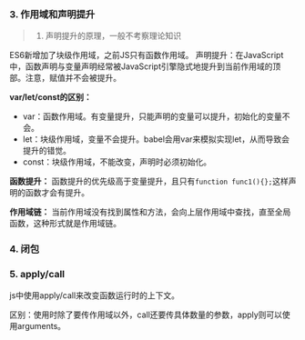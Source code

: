 ### 3. 作用域和声明提升
> 1. 声明提升的原理，一般不考察理论知识

ES6新增加了块级作用域，之前JS只有函数作用域。
声明提升：在JavaScript中，函数声明与变量声明经常被JavaScript引擎隐式地提升到当前作用域的顶部。注意，赋值并不会被提升。

**var/let/const的区别：**
* var：函数作用域。有变量提升，只能声明的变量可以提升，初始化的变量不会。
* let：块级作用域，变量不会提升。babel会用var来模拟实现let，从而导致会提升的错觉。
* const：块级作用域，不能改变，声明时必须初始化。

**函数提升：**
函数提升的优先级高于变量提升，且只有`function func1(){};`这样声明的函数才会有提升。

**作用域链：**
当前作用域没有找到属性和方法，会向上层作用域中查找，直至全局函数，这种形式就是作用域链。

### 4. 闭包


### 5. apply/call

js中使用apply/call来改变函数运行时的上下文。

区别：使用时除了要传作用域以外，call还要传具体数量的参数，apply则可以使用arguments。